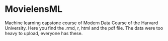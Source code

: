 # MovielensML
Machine learning capstone course of Modern Data Course of the Harvard University. Here you find the .rmd, r, html and the pdf file. The data were too heavy to upload, everyone has these.
